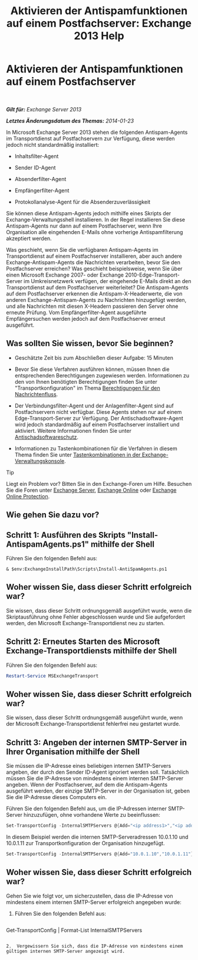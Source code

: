 ﻿---
title: 'Aktivieren der Antispamfunktionen auf einem Postfachserver: Exchange 2013 Help'
TOCTitle: Aktivieren der Antispamfunktionen auf einem Postfachserver
ms:assetid: 59d22c5e-64bc-4879-8ad1-364862b6ba11
ms:mtpsurl: https://technet.microsoft.com/de-de/library/Bb201691(v=EXCHG.150)
ms:contentKeyID: 50475713
ms.date: 04/24/2018
mtps_version: v=EXCHG.150
ms.translationtype: HT
---

# Aktivieren der Antispamfunktionen auf einem Postfachserver

 

_**Gilt für:** Exchange Server 2013_

_**Letztes Änderungsdatum des Themas:** 2014-01-23_

In Microsoft Exchange Server 2013 stehen die folgenden Antispam-Agents im Transportdienst auf Postfachservern zur Verfügung, diese werden jedoch nicht standardmäßig installiert:

  - Inhaltsfilter-Agent

  - Sender ID-Agent

  - Absenderfilter-Agent

  - Empfängerfilter-Agent

  - Protokollanalyse-Agent für die Absenderzuverlässigkeit

Sie können diese Antispam-Agents jedoch mithilfe eines Skripts der Exchange-Verwaltungsshell installieren. In der Regel installieren Sie diese Antispam-Agents nur dann auf einem Postfachserver, wenn Ihre Organisation alle eingehenden E-Mails ohne vorherige Antispamfilterung akzeptiert werden.

Was geschieht, wenn Sie die verfügbaren Antispam-Agents im Transportdienst auf einem Postfachserver installieren, aber auch andere Exchange-Antispam-Agents die Nachrichten verarbeiten, bevor Sie den Postfachserver erreichen? Was geschieht beispielsweise, wenn Sie über einen Microsoft Exchange 2007- oder Exchange 2010-Edge-Transport-Server im Umkreisnetzwerk verfügen, der eingehende E-Mails direkt an den Transportdienst auf dem Postfachserver weiterleitet? Die Antispam-Agents auf dem Postfachserver erkennen die Antispam-X-Headerwerte, die von anderen Exchange-Antispam-Agents zu Nachrichten hinzugefügt werden, und alle Nachrichten mit diesen X-Headern passieren den Server ohne erneute Prüfung. Vom Empfängerfilter-Agent ausgeführte Empfängersuchen werden jedoch auf dem Postfachserver erneut ausgeführt.

## Was sollten Sie wissen, bevor Sie beginnen?

  - Geschätzte Zeit bis zum Abschließen dieser Aufgabe: 15 Minuten

  - Bevor Sie diese Verfahren ausführen können, müssen Ihnen die entsprechenden Berechtigungen zugewiesen werden. Informationen zu den von Ihnen benötigten Berechtigungen finden Sie unter "Transportkonfiguration" im Thema [Berechtigungen für den Nachrichtenfluss](mail-flow-permissions-exchange-2013-help.md).

  - Der Verbindungsfilter-Agent und der Anlagenfilter-Agent sind auf Postfachservern nicht verfügbar. Diese Agents stehen nur auf einem Edge-Transport-Server zur Verfügung. Der Antischadsoftware-Agent wird jedoch standardmäßig auf einem Postfachserver installiert und aktiviert. Weitere Informationen finden Sie unter [Antischadsoftwareschutz](anti-malware-protection-exchange-2013-help.md).

  - Informationen zu Tastenkombinationen für die Verfahren in diesem Thema finden Sie unter [Tastenkombinationen in der Exchange-Verwaltungskonsole](keyboard-shortcuts-in-the-exchange-admin-center-exchange-online-protection-help.md).


> [!TIP]
> Liegt ein Problem vor? Bitten Sie in den Exchange-Foren um Hilfe. Besuchen Sie die Foren unter <A href="https://go.microsoft.com/fwlink/p/?linkid=60612">Exchange Server</A>, <A href="https://go.microsoft.com/fwlink/p/?linkid=267542">Exchange Online</A> oder <A href="https://go.microsoft.com/fwlink/p/?linkid=285351">Exchange Online Protection</A>.



## Wie gehen Sie dazu vor?

## Schritt 1: Ausführen des Skripts "Install-AntispamAgents.ps1" mithilfe der Shell

Führen Sie den folgenden Befehl aus:

    & $env:ExchangeInstallPath\Scripts\Install-AntiSpamAgents.ps1

## Woher wissen Sie, dass dieser Schritt erfolgreich war?

Sie wissen, dass dieser Schritt ordnungsgemäß ausgeführt wurde, wenn die Skriptausführung ohne Fehler abgeschlossen wurde und Sie aufgefordert werden, den Microsoft Exchange-Transportdienst neu zu starten.

## Schritt 2: Erneutes Starten des Microsoft Exchange-Transportdiensts mithilfe der Shell

Führen Sie den folgenden Befehl aus:

```powershell
Restart-Service MSExchangeTransport
```

## Woher wissen Sie, dass dieser Schritt erfolgreich war?

Sie wissen, dass dieser Schritt ordnungsgemäß ausgeführt wurde, wenn der Microsoft Exchange-Transportdienst fehlerfrei neu gestartet wurde.

## Schritt 3: Angeben der internen SMTP-Server in Ihrer Organisation mithilfe der Shell

Sie müssen die IP-Adresse eines beliebigen internen SMTP-Servers angeben, der durch den Sender ID-Agent ignoriert werden soll. Tatsächlich müssen Sie die IP-Adresse von mindestens einem internen SMTP-Server angeben. Wenn der Postfachserver, auf dem die Antispam-Agents ausgeführt werden, der einzige SMTP-Server in der Organisation ist, geben Sie die IP-Adresse dieses Computers ein.

Führen Sie den folgenden Befehl aus, um die IP-Adressen interner SMTP-Server hinzuzufügen, ohne vorhandene Werte zu beeinflussen:

```powershell
Set-TransportConfig -InternalSMTPServers @{Add="<ip address1>","<ip address2>"...}
```

In diesem Beispiel werden die internen SMTP-Serveradressen 10.0.1.10 und 10.0.1.11 zur Transportkonfiguration der Organisation hinzugefügt.

```powershell
Set-TransportConfig -InternalSMTPServers @{Add="10.0.1.10","10.0.1.11"}
```

## Woher wissen Sie, dass dieser Schritt erfolgreich war?

Gehen Sie wie folgt vor, um sicherzustellen, dass die IP-Adresse von mindestens einem internen SMTP-Server erfolgreich angegeben wurde:

1.  Führen Sie den folgenden Befehl aus:
    
    ```powershell
Get-TransportConfig | Format-List InternalSMTPServers
```

2.  Vergewissern Sie sich, dass die IP-Adresse von mindestens einem gültigen internen SMTP-Server angezeigt wird.

